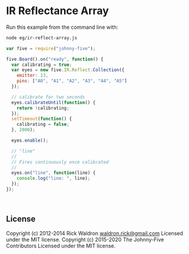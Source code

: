 <!--remove-start-->

# IR Reflectance Array

<!--remove-end-->








Run this example from the command line with:
```bash
node eg/ir-reflect-array.js
```


```javascript
var five = require("johnny-five");

five.Board().on("ready", function() {
  var calibrating = true;
  var eyes = new five.IR.Reflect.Collection({
    emitter: 13,
    pins: ["A0", "A1", "A2", "A3", "A4", "A5"]
  });

  // calibrate for two seconds
  eyes.calibrateUntil(function() {
    return !calibrating;
  });
  setTimeout(function() {
    calibrating = false;
  }, 2000);

  eyes.enable();

  // "line"
  //
  // Fires continuously once calibrated
  //
  eyes.on("line", function(line) {
    console.log("line: ", line);
  });
});

```








&nbsp;

<!--remove-start-->

## License
Copyright (c) 2012-2014 Rick Waldron <waldron.rick@gmail.com>
Licensed under the MIT license.
Copyright (c) 2015-2020 The Johnny-Five Contributors
Licensed under the MIT license.

<!--remove-end-->

